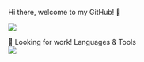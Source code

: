Hi there, welcome to my GitHub! 👋

<a href='https://www.linkedin.com/in/orenjiku/'><img src="https://img.shields.io/badge/LinkedIn-0077B5?style=for-the-badge&logo=linkedin&logoColor=white" /> </a>


🏢 Looking for work!
Languages & Tools
<br>
<img src="https://img.shields.io/badge/HTML-239120?style=for-the-badge&logo=html5&logoColor=white" />



<!--
**Orenjiku/Orenjiku** is a ✨ _special_ ✨ repository because its `README.md` (this file) appears on your GitHub profile.

Here are some ideas to get you started:

- 🔭 I’m currently working on ...
- 🌱 I’m currently learning ...
- 👯 I’m looking to collaborate on ...
- 🤔 I’m looking for help with ...
- 💬 Ask me about ...
- 📫 How to reach me: ...
- 😄 Pronouns: ...
- ⚡ Fun fact: ...
-->
